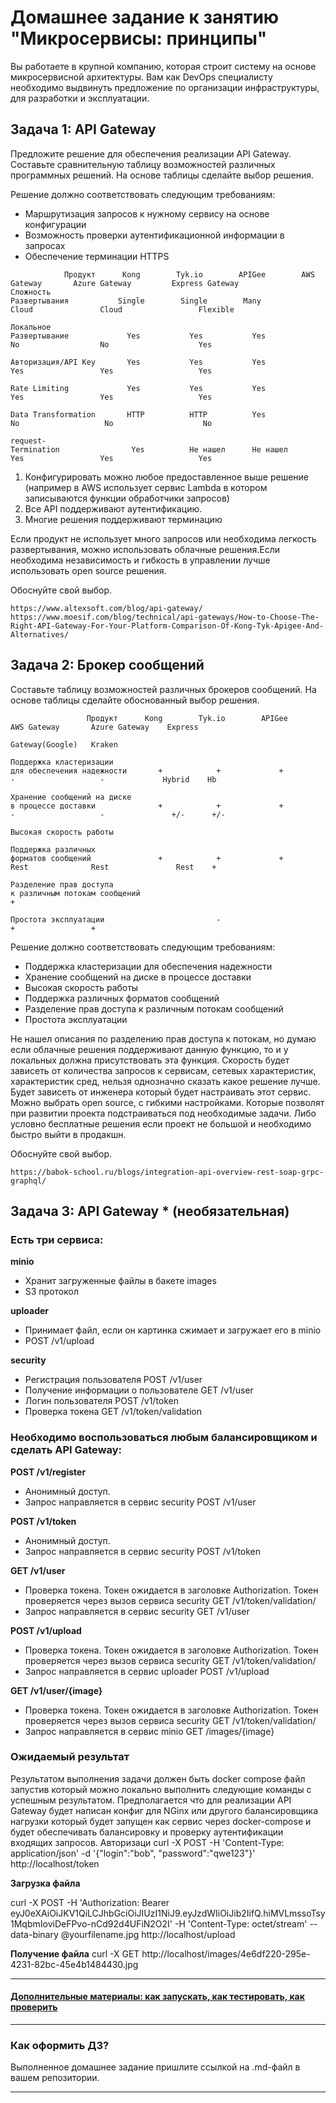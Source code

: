
# Домашнее задание к занятию "Микросервисы: принципы"

Вы работаете в крупной компанию, которая строит систему на основе микросервисной архитектуры.
Вам как DevOps специалисту необходимо выдвинуть предложение по организации инфраструктуры, для разработки и эксплуатации.

## Задача 1: API Gateway 

Предложите решение для обеспечения реализации API Gateway. Составьте сравнительную таблицу возможностей различных программных решений. На основе таблицы сделайте выбор решения.

Решение должно соответствовать следующим требованиям:
- Маршрутизация запросов к нужному сервису на основе конфигурации
- Возможность проверки аутентификационной информации в запросах
- Обеспечение терминации HTTPS
```
            Продукт      Kong        Tyk.io        APIGee        AWS Gateway       Azure Gateway         Express Gateway
Сложность
Развертывания           Single        Single        Many           Cloud               Cloud                 Flexible

Локальное
Развертывание             Yes           Yes           Yes            No                  No                    Yes

Авторизация/API Key       Yes           Yes           Yes            Yes                 Yes                   Yes

Rate Limiting             Yes           Yes           Yes            Yes                 Yes                   Yes

Data Transformation       HTTP          HTTP          Yes            No                   No                    No 

request-
Termination                Yes          Не нашел      Не нашел       Yes                 Yes                   Yes
```
1. Конфигурировать можно любое предоставленное выше решение (например в AWS использует сервис Lambda  в котором записываются функции обработчики запросов)
2. Все API поддерживают аутентификацию.
3. Многие решения поддерживают терминацию

Если продукт не использует много запросов или необходима легкость развертывания, можно использовать облачные решения.Если необходима независимость и гибкость в управлении  лучше  использовать open source решения.

Обоснуйте свой выбор.
```
https://www.altexsoft.com/blog/api-gateway/
https://www.moesif.com/blog/technical/api-gateways/How-to-Choose-The-Right-API-Gateway-For-Your-Platform-Comparison-Of-Kong-Tyk-Apigee-And-Alternatives/
```
## Задача 2: Брокер сообщений

Составьте таблицу возможностей различных брокеров сообщений. На основе таблицы сделайте обоснованный выбор решения.
```
                 Продукт      Kong        Tyk.io        APIGee        AWS Gateway       Azure Gateway    Express
                                                                                                   Gateway(Google)   Kraken              
                                        
Поддержка кластеризации
для обеспечения надежности       +            +             +              -                   -             Hybrid    Hb 

Хранение сообщений на диске
в процессе доставки              +            +             +              -                   -               +/-      +/- 

Высокая скорость работы

Поддержка различных 
форматов сообщений               +            +             +              Rest              Rest               Rest    +

Разделение прав доступа
к различным потокам сообщений                                               +

Проcтота эксплуатации                         -                             +                 +
```
Решение должно соответствовать следующим требованиям:
- Поддержка кластеризации для обеспечения надежности
- Хранение сообщений на диске в процессе доставки
- Высокая скорость работы
- Поддержка различных форматов сообщений
- Разделение прав доступа к различным потокам сообщений
- Проcтота эксплуатации

Не нашел описания по разделению прав доступа к потокам, но думаю если облачные решения поддерживают данную функцию, то и у локальных должна присутствовать эта функция.
Скорость будет зависеть от количества запросов к сервисам, сетевых характеристик, характеристик сред, нельзя однозначно сказать какое решение лучше. Будет зависеть от инженера который будет настраивать этот сервис.
Можно выбрать open source, с гибкими настройками. Которые позволят при развитии проекта подстраиваться под необходимые задачи.
Либо условно бесплатные решения если проект не большой и необходимо быстро выйти в продакшн.

Обоснуйте свой выбор.
```
https://babok-school.ru/blogs/integration-api-overview-rest-soap-grpc-graphql/
```
## Задача 3: API Gateway * (необязательная)

### Есть три сервиса:

**minio**
- Хранит загруженные файлы в бакете images
- S3 протокол

**uploader**
- Принимает файл, если он картинка сжимает и загружает его в minio
- POST /v1/upload

**security**
- Регистрация пользователя POST /v1/user
- Получение информации о пользователе GET /v1/user
- Логин пользователя POST /v1/token
- Проверка токена GET /v1/token/validation

### Необходимо воспользоваться любым балансировщиком и сделать API Gateway:

**POST /v1/register**
- Анонимный доступ.
- Запрос направляется в сервис security POST /v1/user

**POST /v1/token**
- Анонимный доступ.
- Запрос направляется в сервис security POST /v1/token

**GET /v1/user**
- Проверка токена. Токен ожидается в заголовке Authorization. Токен проверяется через вызов сервиса security GET /v1/token/validation/
- Запрос направляется в сервис security GET /v1/user

**POST /v1/upload**
- Проверка токена. Токен ожидается в заголовке Authorization. Токен проверяется через вызов сервиса security GET /v1/token/validation/
- Запрос направляется в сервис uploader POST /v1/upload

**GET /v1/user/{image}**
- Проверка токена. Токен ожидается в заголовке Authorization. Токен проверяется через вызов сервиса security GET /v1/token/validation/
- Запрос направляется в сервис minio  GET /images/{image}

### Ожидаемый результат

Результатом выполнения задачи должен быть docker compose файл запустив который можно локально выполнить следующие команды с успешным результатом.
Предполагается что для реализации API Gateway будет написан конфиг для NGinx или другого балансировщика нагрузки который будет запущен как сервис через docker-compose и будет обеспечивать балансировку и проверку аутентификации входящих запросов.
Авторизаци
curl -X POST -H 'Content-Type: application/json' -d '{"login":"bob", "password":"qwe123"}' http://localhost/token

**Загрузка файла**

curl -X POST -H 'Authorization: Bearer eyJ0eXAiOiJKV1QiLCJhbGciOiJIUzI1NiJ9.eyJzdWIiOiJib2IifQ.hiMVLmssoTsy1MqbmIoviDeFPvo-nCd92d4UFiN2O2I' -H 'Content-Type: octet/stream' --data-binary @yourfilename.jpg http://localhost/upload

**Получение файла**
curl -X GET http://localhost/images/4e6df220-295e-4231-82bc-45e4b1484430.jpg

---

#### [Дополнительные материалы: как запускать, как тестировать, как проверить](https://github.com/netology-code/devkub-homeworks/tree/main/11-microservices-02-principles)

---

### Как оформить ДЗ?

Выполненное домашнее задание пришлите ссылкой на .md-файл в вашем репозитории.

---
